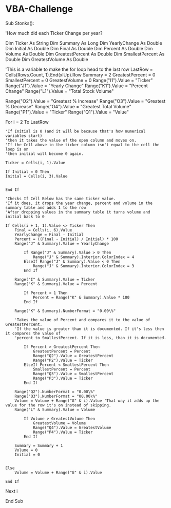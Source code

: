 # VBA-Challenge

Sub Stonks():

'How much did each Ticker Change per year?

Dim Ticker As String
Dim Summary As Long
Dim YearlyChange As Double
Dim Initial As Double
Dim Final As Double
Dim Percent As Double
Dim Volume As Double
Dim GreatestPercent As Double
Dim SmallestPercent As Double
Dim GreatestVolume As Double

'This is a variable to make the for loop head to the last row
LastRow = Cells(Rows.Count, 1).End(xlUp).Row
Summary = 2
GreatestPercent = 0
SmallestPercent = 0
GreatestVolume = 0
Range("I1").Value = "Ticker"
Range("J1").Value = "Yearly Change"
Range("K1").Value = "Percent Change"
Range("L1").Value = "Total Stock Volume"

Range("O2").Value = "Greatest % Increase"
Range("O3").Value = "Greatest % Decrease"
Range("O4").Value = "Greatest Total Volume"
Range("P1").Value = "Ticker"
Range("Q1").Value = "Value"






For i = 2 To LastRow
        
    'If Initial is 0 (and it will be because that's how numerical variables start)
    'then it takes the value of the open column and moves on.
    'If the Cell above in the ticker column isn't equal to the cell the loop is on
    'then initial will become 0 again.
        
    Ticker = Cells(i, 1).Value
        
    If Initial = 0 Then
    Initial = Cells(i, 3).Value
        
        
    End If
    
    'Checks If Cell Below has the same ticker value.
    'If it does, it drops the year change, percent and volume in the summary table and adds 1 to the row
    'After dropping values in the summary table it turns volume and initial back to 0
        
    If Cells(i + 1, 1).Value <> Ticker Then
        Final = Cells(i, 6).Value
        YearlyChange = Final - Initial
        Percent = ((Final - Initial) / Initial) * 100
        Range("J" & Summary).Value = YearlyChange
        
            If Range("J" & Summary).Value > 0 Then
                Range("J" & Summary).Interior.ColorIndex = 4
            ElseIf Range("J" & Summary).Value < 0 Then
                Range("J" & Summary).Interior.ColorIndex = 3
            End If
        
        Range("I" & Summary).Value = Ticker
        Range("K" & Summary).Value = Percent
    
            If Percent < 1 Then
                Percent = Range("K" & Summary).Value * 100
            End If
        
        Range("K" & Summary).NumberFormat = "0.00\%"
            
        'Takes the value of Percent and compares it to the value of GreatestPercent.
        'If the value is greater than it is documented. If it's less then it compares the value of
        'percent to SmallestPercent. If it is less, than it is documented.
            
            If Percent > GreatestPercent Then
                GreatestPercent = Percent
                Range("Q2").Value = GreatestPercent
                Range("P2").Value = Ticker
            ElseIf Percent < SmallestPercent Then
                SmallestPercent = Percent
                Range("Q3").Value = SmallestPercent
                Range("P3").Value = Ticker
            End If
        
        Range("Q2").NumberFormat = "0.00\%"
        Range("Q3").NumberFormat = "00.00\%"
        Volume = Volume + Range("G" & i).Value 'That way it adds up the value for the row it's on instead of skipping.
        Range("L" & Summary).Value = Volume
        
            If Volume > GreatestVolume Then
                GreatestVolume = Volume
                Range("Q4").Value = GreatestVolume
                Range("P4").Value = Ticker
            End If
        
        Summary = Summary + 1
        Volume = 0
        Initial = 0
        
        
    Else
        Volume = Volume + Range("G" & i).Value
        
    End If
        
Next i

End Sub


